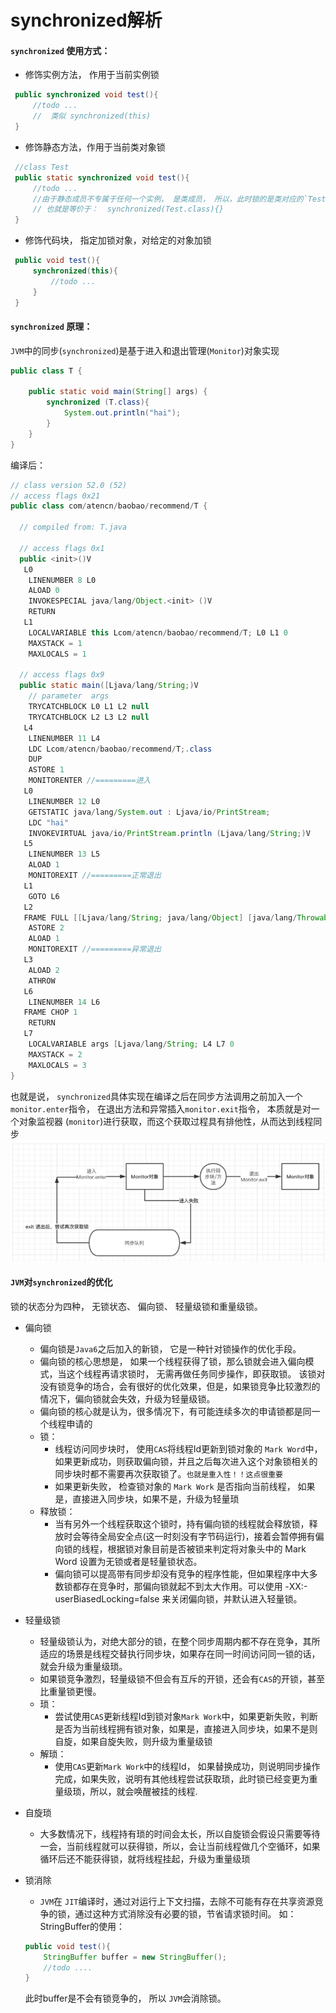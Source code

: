 # synchronized解析

#### `synchronized` 使用方式：
 - 修饰实例方法， 作用于当前实例锁

```java
 public synchronized void test(){
     //todo ...
     //  类似 synchronized(this)
 }
 ```

 - 修饰静态方法，作用于当前类对象锁

```java
 //class Test
 public static synchronized void test(){
     //todo ...
     //由于静态成员不专属于任何一个实例， 是类成员， 所以，此时锁的是类对应的`Test.class`对象
     // 也就是等价于：  synchronized(Test.class){}
 }
 ```

 - 修饰代码块， 指定加锁对象，对给定的对象加锁

```java
 public void test(){
     synchronized(this){
         //todo ...
     }
 }
 ```


#### `synchronized` 原理：
`JVM`中的同步(`synchronized`)是基于进入和退出管理(`Monitor`)对象实现

```java
public class T {

    public static void main(String[] args) {
        synchronized (T.class){
            System.out.println("hai");
        }
    }
}
```
编译后：
```java
// class version 52.0 (52)
// access flags 0x21
public class com/atencn/baobao/recommend/T {

  // compiled from: T.java

  // access flags 0x1
  public <init>()V
   L0
    LINENUMBER 8 L0
    ALOAD 0
    INVOKESPECIAL java/lang/Object.<init> ()V
    RETURN
   L1
    LOCALVARIABLE this Lcom/atencn/baobao/recommend/T; L0 L1 0
    MAXSTACK = 1
    MAXLOCALS = 1

  // access flags 0x9
  public static main([Ljava/lang/String;)V
    // parameter  args
    TRYCATCHBLOCK L0 L1 L2 null
    TRYCATCHBLOCK L2 L3 L2 null
   L4
    LINENUMBER 11 L4
    LDC Lcom/atencn/baobao/recommend/T;.class
    DUP
    ASTORE 1
    MONITORENTER //=========进入
   L0
    LINENUMBER 12 L0
    GETSTATIC java/lang/System.out : Ljava/io/PrintStream;
    LDC "hai"
    INVOKEVIRTUAL java/io/PrintStream.println (Ljava/lang/String;)V
   L5
    LINENUMBER 13 L5
    ALOAD 1
    MONITOREXIT //=========正常退出
   L1
    GOTO L6
   L2
   FRAME FULL [[Ljava/lang/String; java/lang/Object] [java/lang/Throwable]
    ASTORE 2
    ALOAD 1
    MONITOREXIT //=========异常退出
   L3
    ALOAD 2
    ATHROW
   L6
    LINENUMBER 14 L6
   FRAME CHOP 1
    RETURN
   L7
    LOCALVARIABLE args [Ljava/lang/String; L4 L7 0
    MAXSTACK = 2
    MAXLOCALS = 3
}

```
也就是说， `synchronized`具体实现在编译之后在同步方法调用之前加入一个 `monitor.enter`指令， 在退出方法和异常插入`monitor.exit`指令， 本质就是对一个对象监视器 (`monitor`)进行获取，而这个获取过程具有排他性，从而达到线程同步
![](./img/synchronized.png)


#### `JVM`对`synchronized`的优化
锁的状态分为四种， 无锁状态、 偏向锁、 轻量级锁和重量级锁。

- 偏向锁
  - 偏向锁是`Java6`之后加入的新锁， 它是一种针对锁操作的优化手段。
  - 偏向锁的核心思想是， 如果一个线程获得了锁，那么锁就会进入偏向模式，当这个线程再请求锁时， 无需再做任务同步操作，即获取锁。 该锁对没有锁竞争的场合，会有很好的优化效果，但是，如果锁竞争比较激烈的情况下，偏向锁就会失效，升级为轻量级锁。
  - 偏向锁的核心就是认为，很多情况下，有可能连续多次的申请锁都是同一个线程申请的
  - 锁：
    - 线程访问同步块时， 使用`CAS`将线程Id更新到锁对象的 `Mark Word`中， 如果更新成功，则获取偏向锁，并且之后每次进入这个对象锁相关的同步块时都不需要再次获取锁了。`也就是重入性！！这点很重要`
    - 如果更新失败， 检查锁对象的 `Mark Work` 是否指向当前线程， 如果是，直接进入同步块，如果不是，升级为轻量琐
  - 释放锁：
    - 当有另外一个线程获取这个锁时，持有偏向锁的线程就会释放锁，释放时会等待全局安全点(这一时刻没有字节码运行)，接着会暂停拥有偏向锁的线程，根据锁对象目前是否被锁来判定将对象头中的 Mark Word 设置为无锁或者是轻量锁状态。
    - 偏向锁可以提高带有同步却没有竞争的程序性能，但如果程序中大多数锁都存在竞争时，那偏向锁就起不到太大作用。可以使用 -XX:-userBiasedLocking=false 来关闭偏向锁，并默认进入轻量锁。

- 轻量级锁
  - 轻量级锁认为，对绝大部分的锁，在整个同步周期内都不存在竞争，其所适应的场景是线程交替执行同步块，如果存在同一时间访问同一锁的话，就会升级为重量级琐。
  - 如果锁竞争激烈，轻量级锁不但会有互斥的开锁，还会有`CAS`的开锁，甚至比重量锁更慢。
  - 琐：
    - 尝试使用`CAS`更新线程Id到锁对象`Mark Work`中，如果更新失败，判断是否为当前线程拥有锁对象，如果是，直接进入同步块，如果不是则自旋，如果自旋失败，则升级为重量级锁
  - 解琐：
    - 使用`CAS`更新`Mark Work`中的线程Id， 如果替换成功，则说明同步操作完成，如果失败，说明有其他线程尝试获取琐，此时锁已经变更为重量级琐，所以，就会唤醒被挂的线程.

- 自旋琐
  - 大多数情况下，线程持有琐的时间会太长，所以自旋锁会假设只需要等待一会，当前线程就可以获得锁，所以，会让当前线程做几个空循环，如果循环后还不能获得锁，就将线程挂起，升级为重量级琐

- 锁消除
  - `JVM`在 `JIT`编译时，通过对运行上下文扫描，去除不可能有存在共享资源竞争的锁，通过这种方式消除没有必要的锁，节省请求锁时间。 如： StringBuffer的使用：
  ```java
  public void test(){
      StringBuffer buffer = new StringBuffer();
      //todo ....
  }
  ```
  此时buffer是不会有锁竞争的， 所以 `JVM`会消除锁。
